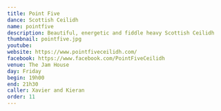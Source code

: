 ```yaml
---
title: Point Five
dance: Scottish Ceilidh
name: pointfive
description: Beautiful, energetic and fiddle heavy Scottish Ceilidh
thumbnail: pointfive.jpg
youtube: 
website: https://www.pointfiveceilidh.com/
facebook: https://www.facebook.com/PointFiveCeilidh
venue: The Jam House
day: Friday
begin: 19h00
end: 21h30
caller: Xavier and Kieran
order: 11
---
```

